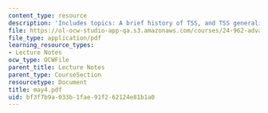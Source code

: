 ```yaml
---
content_type: resource
description: 'Includes topics: A brief history of TSS, and TSS generalization.'
file: https://ol-ocw-studio-app-qa.s3.amazonaws.com/courses/24-962-advanced-phonology-spring-2005/bf3f7b9a033b1fae91f262124e81b1a0_may4.pdf
file_type: application/pdf
learning_resource_types:
- Lecture Notes
ocw_type: OCWFile
parent_title: Lecture Notes
parent_type: CourseSection
resourcetype: Document
title: may4.pdf
uid: bf3f7b9a-033b-1fae-91f2-62124e81b1a0
---
```

